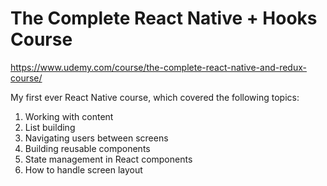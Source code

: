 # The Complete React Native + Hooks Course
https://www.udemy.com/course/the-complete-react-native-and-redux-course/

My first ever React Native course, which covered the following topics:
1. Working with content
2. List building
3. Navigating users between screens
4. Building reusable components
5. State management in React components
6. How to handle screen layout
